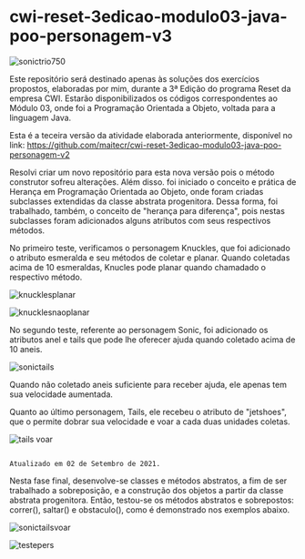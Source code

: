 # cwi-reset-3edicao-modulo03-java-poo-personagem-v3

![sonictrio750](https://user-images.githubusercontent.com/81782090/131916700-3d7b56b6-e711-4495-9db3-0b862d2a3f65.jpg)

Este repositório será destinado apenas às soluções dos exercícios propostos, elaboradas por mim, durante a 3ª Edição do programa Reset da empresa CWI. Estarão disponibilizados os códigos correspondentes ao Módulo 03, onde foi a Programação Orientada a Objeto, voltada para a linguagem Java.

Esta é a teceira versão da atividade elaborada anteriormente, disponível no link: https://github.com/maitecr/cwi-reset-3edicao-modulo03-java-poo-personagem-v2

Resolvi criar um novo repositório para esta nova versão pois o método construtor sofreu alterações. Além disso. foi iniciado o conceito e prática de Herança em Programação Orientada ao Objeto, onde foram criadas subclasses extendidas da classe abstrata progenitora. Dessa forma, foi trabalhado, também, o conceito de "herança para diferença", pois nestas subclasses foram adicionados alguns atributos com seus respectivos métodos. 

No primeiro teste, verificamos o personagem Knuckles, que foi adicionado o atributo esmeralda e seu métodos de coletar e planar. Quando coletadas acima de 10 esmeraldas, Knucles pode planar quando chamadado o respectivo método.

![knucklesplanar](https://user-images.githubusercontent.com/81782090/131915799-64c1da98-0289-46d3-b0e9-79e129b08098.jpg)

![knucklesnaoplanar](https://user-images.githubusercontent.com/81782090/131915819-c65330ed-19c5-484f-a693-c122f2af060c.jpg)


No segundo teste, referente ao personagem Sonic, foi adicionado os atributos anel e tails que pode lhe oferecer ajuda quando coletado acima de 10 aneis.

![sonictails](https://user-images.githubusercontent.com/81782090/131915966-3ce5c9b3-34b5-4e08-b0ca-2d51478754df.jpg)

Quando não coletado aneis suficiente para receber ajuda, ele apenas tem sua velocidade aumentada.


Quanto ao último personagem, Tails, ele recebeu o atributo de "jetshoes", que o permite dobrar sua velocidade e voar a cada duas unidades coletas.

![tails voar](https://user-images.githubusercontent.com/81782090/131916200-cd64bfc8-2a75-48df-b323-466e2493530b.jpg)

 
                                                                                        Atualizado em 02 de Setembro de 2021.

Nesta fase final, desenvolve-se classes e métodos abstratos, a fim de ser trabalhado a sobreposição, e a construção dos objetos a partir da classe abstrata progenitora.
Então, testou-se os métodos abstratos e sobrepostos: correr(), saltar() e obstaculo(), como é demonstrado nos exemplos abaixo.

![sonictailsvoar](https://user-images.githubusercontent.com/81782090/132230167-41a83dfd-fe2c-490f-85a4-f5beedefc1cb.jpg)

![testepers](https://user-images.githubusercontent.com/81782090/132230197-4112cbe9-8289-4f18-a911-8803a9d8e8f8.jpg)

